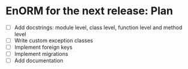 # EnORM for the next release: Plan

* [ ] Add docstrings: module level, class level, function level and method level
* [ ] Write custom exception classes
* [ ] Implement foreign keys
* [ ] Implement migrations
* [ ] Add documentation